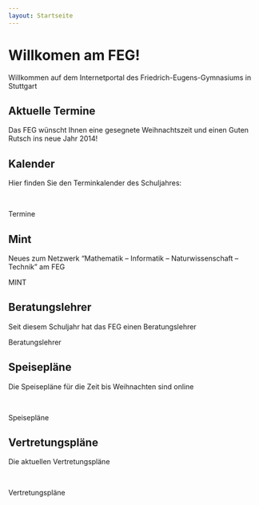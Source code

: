 ```yaml
---
layout: Startseite
---
```


<div class="jumbotron">
  <h1>
    Willkomen am FEG!
  </h1>
  <p class="lead">
    Willkommen auf dem Internetportal des Friedrich-Eugens-Gymnasiums in Stuttgart
  </p>
  <p>
    <a class="btn btn-lg btn-success" role="button" id="countdown-button">
      <script type="text/javascript">
        countdown("zu des Faschingsferien", "February 28, 2014 23:59:59 GMT+1");
      </script>
    </a>
    <div class="progress">
      <div id="countdown_bar_gruen" class="progress-bar progress-bar-info" role="progressbar">
      <div id="countdown_bar_gelb" class="progress-bar progress-bar-info" role="progressbar">
      <div id="countdown_bar_rot" class="progress-bar progress-bar-info" role="progressbar">
      </div>
  </div>
  <script type="text/javascript">
    var countdown_bar_gruen = document.getElementById("countdown_bar_gruen");
    var countdown_bar_gelb = document.getElementById("countdown_bar_gelb");
    var countdown_bar_rot = document.getElementById("countdown_bar_rot");
    var countdown_button = document.getElementById("countdown-button");
    var dauer = "53";
    var width = (dauer - ausgabe) * ("100" / dauer);
    var width_gelb = width - "50";
    var width_rot = width + width_gelb - "80";
    countdown_bar_gruen.style.width =  width + "%";
    countdown_bar_gelb.style.width =  width_gelb + "%";
    countdown_bar_rot.style.width =  width_rot + "%";
    if (width >= "50"){
      countdown_bar.className = "progress-bar progress-bar-warning";
      countdown_button.className = "btn btn-lg btn-warning";
    }
    if (width >= "80"){
      countdown_bar.className = "progress-bar progress-bar-danger";
      countdown_button.className = "btn btn-lg btn-danger";
    }
  </script>
</p>
</div>

<div class="row">
  <div class="col-lg-4">
    <h2>
      Aktuelle Termine
    </h2>
    <p>
      Das FEG wünscht Ihnen eine gesegnete Weihnachtszeit und einen Guten Rutsch ins neue Jahr 2014!
    </p>
  </div>
  <div class="col-lg-4">
    <h2>
      Kalender
    </h2>
    <p>
      Hier finden Sie den Terminkalender des Schuljahres:
    </p>
    <br/>
    <p>
      <a class="btn btn-primary" role="button">
        <i class="fa fa-external-link">
        </i>
        Termine
      </a>
    </p>
  </div>
  <div class="col-lg-4">
    <h2>
      Mint
    </h2>
    <p>
      Neues zum Netzwerk “Mathematik – Informatik – Naturwissenschaft – Technik” am FEG
    </p>
    <p>
      <a class="btn btn-primary" role="button">
        <i class="fa fa-external-link">
        </i>
        MINT
      </a>
    </p>
  </div>
  <div class="col-lg-4">
    <h2>
      Beratungslehrer
    </h2>
    <p>
      Seit diesem Schuljahr hat das FEG einen Beratungslehrer
    </p>
    <p>
      <a class="btn btn-primary" role="button">
        <i class="fa fa-external-link">
        </i>
        Beratungslehrer
      </a>
    </p>
  </div>
  <div class="col-lg-4">
    <h2>
      Speisepläne
    </h2>
    <p>
      Die Speisepläne für die Zeit bis Weihnachten sind online
    </p>
    <br/>
    <p>
      <a class="btn btn-primary" role="button">
        <i class="fa fa-external-link">
        </i>
        Speisepläne
      </a>
    </p>
  </div>
  <div class="col-lg-4">
    <h2>
      Vertretungspläne
    </h2>
    <p>
      Die aktuellen Vertretungspläne
    </p>
    <br/>
    <p>
      <a class="btn btn-primary" role="button">
        <i class="fa fa-external-link">
        </i>
        Vertretungspläne
      </a>
    </p>
  </div>
</div>
<div>
  <div>
    <div>
      <div>
